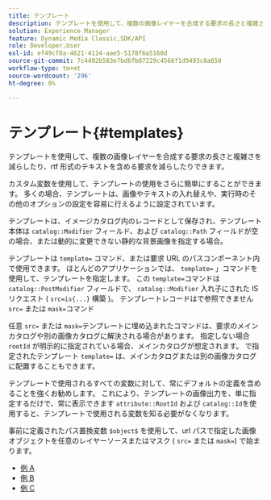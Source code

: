 ```yaml
---
title: テンプレート
description: テンプレートを使用して、複数の画像レイヤーを合成する要求の長さと複雑さを減らしたり、rtf 形式のテキストを含める要求を減らしたりできます。
solution: Experience Manager
feature: Dynamic Media Classic,SDK/API
role: Developer,User
exl-id: ef49cf8a-4621-4114-aae5-5178f6a5160d
source-git-commit: 7c4492b583e7bd6fb87229c4566f1d9493c8a650
workflow-type: tm+mt
source-wordcount: '296'
ht-degree: 0%

---
```


# テンプレート{#templates}

テンプレートを使用して、複数の画像レイヤーを合成する要求の長さと複雑さを減らしたり、rtf 形式のテキストを含める要求を減らしたりできます。

カスタム変数を使用して、テンプレートの使用をさらに簡単にすることができます。 多くの場合、テンプレートは、画像やテキストの入れ替えや、実行時のその他のオプションの設定を容易に行えるように設定されています。

テンプレートは、イメージカタログ内のレコードとして保存され、テンプレート本体は `catalog::Modifier` フィールド、および `catalog::Path` フィールドが空の場合、または動的に変更できない静的な背景画像を指定する場合。

テンプレートは `template=` コマンド、または要求 URL のパスコンポーネント内で使用できます。 ほとんどのアプリケーションでは、 `template=` 」コマンドを使用して、テンプレートを指定します。 この `template=`コマンドは `catalog::PostModifier` フィールドで、 `catalog::Modifier` 入れ子にされた IS リクエスト ( `src=is{...}` 構築 )。 テンプレートレコードはで参照できません `src=` または `mask=`コマンド

任意 `src=` または `mask=`テンプレートに埋め込まれたコマンドは、要求のメインカタログや別の画像カタログに解決される場合があります。 指定しない場合 `rootId` が明示的に指定されている場合、メインカタログが想定されます。 で指定されたテンプレート `template=` は、メインカタログまたは別の画像カタログに配置することもできます。

テンプレートで使用されるすべての変数に対して、常にデフォルトの定義を含めることを強くお勧めします。 これにより、テンプレートの画像出力を、単に指定するだけで、常に表示できます `attribute::RootId` および `catalog::Id`を使用すると、テンプレートで使用される変数を知る必要がなくなります。

事前に定義されたパス置換変数 `$object$` を使用して、url パスで指定した画像オブジェクトを任意のレイヤーソースまたはマスク ( `src=` または `mask=`) で始まります。

* [例 A](r-example-a.md)
* [例 B](r-example-b.md)
* [例 C](r-example-c.md)
